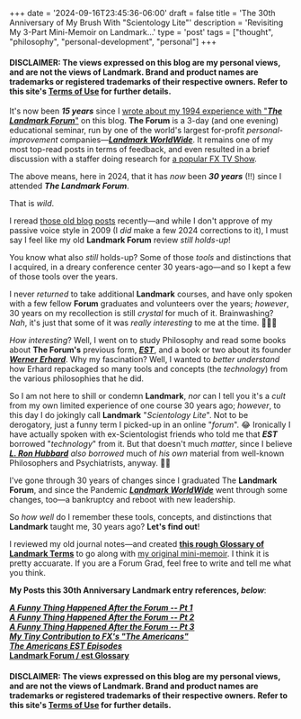 +++
date = '2024-09-16T23:45:36-06:00'
draft = false
title = 'The 30th Anniversary of My Brush With &#34;Scientology Lite&#34;'
description = 'Revisiting My 3-Part Mini-Memoir on Landmark...'
type = 'post'
tags = ["thought", "philosophy", "personal-development", "personal"]
+++
#### DISCLAIMER: The views expressed on this blog are my personal views, and are not the views of Landmark. Brand and product names are trademarks or registered trademarks of their respective owners.  Refer to this site's [Terms of Use](https://julianwest.me/Blog/site-disclosure/) for further details.

It's now been ***15 years*** since I [wrote about my 1994 experience with "***The Landmark Forum***"](#landmark) on this blog.  **The Forum** is a 3-day (and one evening) educational seminar, run by one of the world's largest for-profit *personal-improvement* companies—[***Landmark WorldWide***](https://en.wikipedia.org/wiki/Landmark_Worldwide).  It remains one of my most top-read posts in terms of feedback, and even resulted in a brief discussion with a staffer doing research for [a popular FX TV Show](https://julianwest.me/Blog/the-americans-and-landmark/). <br />

The above means, here in 2024, that it has *now* been ***30 years*** (!!) since I attended ***The Landmark Forum***.  <br />

That is *wild*. <br />

I reread [those old blog posts](#landmark) recently—and while I don't approve of my passive voice style in 2009 (I *did* make a few 2024 corrections to it), I must say I feel like my old **Landmark Forum** review *still holds-up*! <br />

You know what also *still* holds-up?  Some of those *tools* and distinctions that I acquired, in a dreary conference center 30 years-ago—and so I kept a few of those tools over the years. <br />

I never *returned* to take additional **Landmark** courses, and have only spoken with a few fellow **Forum** graduates and volunteers over the years; *however*, 30 years on my recollection is still *crystal* for much of it.  Brainwashing?  *Nah*, it's just that some of it was *really interesting* to me at the time. 🤷🏻‍♂️ <br />  

*How interesting*?  Well, I went on to study Philosophy and read some books about **The Forum's** previous form, [***EST***](https://en.wikipedia.org/wiki/Erhard_Seminars_Training), and a book or two about its founder [***Werner Erhard***](https://en.wikipedia.org/wiki/Werner_Erhard). Why my fascination?  Well, I wanted to *better understand* how Erhard repackaged so many tools and concepts (the *technology*) from the various philosophies that he did. <br />

So I am not here to shill or condemn **Landmark**, *nor* can I tell you it's a *cult* from my own limited experience of one course 30 years ago; *however*, to this day I do jokingly call **Landmark** "*Scientology Lite*". Not to be derogatory, just a funny term I picked-up in an online "*forum*". 😂 Ironically I have actually spoken with ex-Scientologist friends who told me that ***EST*** borrowed "*technology*" from it. But that doesn't much *matter*, since I believe [***L. Ron Hubbard***](https://en.wikipedia.org/wiki/L._Ron_Hubbard) *also borrowed* much of *his own* material from well-known Philosophers and Psychiatrists, anyway. 🤷🏻 <br />

I've gone through 30 years of changes since I graduated The **Landmark Forum**, and since the Pandemic [***Landmark WorldWide***](https://en.wikipedia.org/wiki/Landmark_Worldwide) went through some changes, too—a bankruptcy and reboot with new leadership.  <br />

So *how well* do I remember these tools, concepts, and distinctions that **Landmark** taught me, 30 years ago?  **Let's find out**!  <br />

I reviewed my old journal notes—and created [**this rough Glossary of Landmark Terms**](https://julianwest.me/Blog/landmark-glossary/) to go along with [my original mini-memoir](https://julianwest.me/Blog/a-funny-thing-happened-after-the-forum-part-1/). I think it is pretty accuarate. If you are a Forum Grad, feel free to write and tell me what you think. <br />

<a id="landmark"></a>
**My Posts this 30th Anniversary Landmark entry references, *below***:  <br />

[***A Funny Thing Happened After the Forum -- Pt 1***](https://julianwest.me/Blog/a-funny-thing-happened-after-the-forum-part-1/) <br />
[***A Funny Thing Happened After the Forum -- Pt 2***](https://julianwest.me/Blog/a-funny-thing-happened-after-the-forum-part-2/) <br />
[***A Funny Thing Happened After the Forum -- Pt 3***](https://julianwest.me/Blog/a-funny-thing-happened-after-the-forum-part-3/) <br />
[***My Tiny Contribution to FX's "The Americans"***](https://julianwest.me/Blog/the-americans-and-landmark/) <br />
[***The Americans EST Episodes***](https://julianwest.me/Blog/the-americans-est-episodes/) <br />
[**Landmark Forum / est Glossary**](https://julianwest.me/Blog/landmark-glossary/) <br />

#### DISCLAIMER: The views expressed on this blog are my personal views, and are not the views of Landmark. Brand and product names are trademarks or registered trademarks of their respective owners.  Refer to this site's [Terms of Use](https://julianwest.me/Blog/site-disclosure/) for further details.
